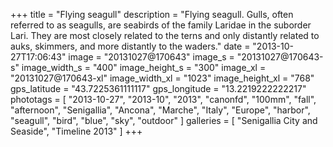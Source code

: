 +++
title = "Flying seagull"
description = "Flying seagull. Gulls, often referred to as seagulls, are seabirds of the family Laridae in the suborder Lari. They are most closely related to the terns and only distantly related to auks, skimmers, and more distantly to the waders."
date = "2013-10-27T17:06:43"
image = "20131027@170643"
image_s = "20131027@170643-s"
image_width_s = "400"
image_height_s = "300"
image_xl = "20131027@170643-xl"
image_width_xl = "1023"
image_height_xl = "768"
gps_latitude = "43.7225361111117"
gps_longitude = "13.2219222222217"
phototags = [ "2013-10-27", "2013-10", "2013", "canonfd", "100mm", "fall", "afternoon", "Senigallia", "Ancona", "Marche", "Italy", "Europe", "harbor", "seagull", "bird", "blue", "sky", "outdoor" ]
galleries = [ "Senigallia City and Seaside", "Timeline 2013" ]
+++
